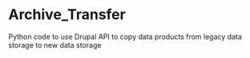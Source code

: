 # Archive_Transfer
Python code to use Drupal API to copy data products from legacy data storage to new data storage
